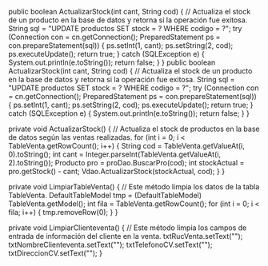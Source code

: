 public boolean ActualizarStock(int cant, String cod) {
    // Actualiza el stock de un producto en la base de datos y retorna si la operación fue exitosa.
    String sql = "UPDATE productos SET stock = ? WHERE codigo = ?";
    try (Connection con = cn.getConnection();
         PreparedStatement ps = con.prepareStatement(sql)) {
        ps.setInt(1, cant);
        ps.setString(2, cod);
        ps.executeUpdate();
        return true;
    } catch (SQLException e) {
        System.out.println(e.toString());
        return false;
    }
}
public boolean ActualizarStock(int cant, String cod) {
    // Actualiza el stock de un producto en la base de datos y retorna si la operación fue exitosa.
    String sql = "UPDATE productos SET stock = ? WHERE codigo = ?";
    try (Connection con = cn.getConnection();
         PreparedStatement ps = con.prepareStatement(sql)) {
        ps.setInt(1, cant);
        ps.setString(2, cod);
        ps.executeUpdate();
        return true;
    } catch (SQLException e) {
        System.out.println(e.toString());
        return false;
    }
}



private void ActualizarStock() {
    // Actualiza el stock de productos en la base de datos según las ventas realizadas.
    for (int i = 0; i < TableVenta.getRowCount(); i++) {
        String cod = TableVenta.getValueAt(i, 0).toString();
        int cant = Integer.parseInt(TableVenta.getValueAt(i, 2).toString());
        Producto pro = proDao.BuscarPro(cod);
        int stockActual = pro.getStock() - cant;
        Vdao.ActualizarStock(stockActual, cod);
    }
}






private void LimpiarTableVenta() {
    // Este método limpia los datos de la tabla TableVenta.
    DefaultTableModel tmp = (DefaultTableModel) TableVenta.getModel();
    int fila = TableVenta.getRowCount();
    for (int i = 0; i < fila; i++) {
        tmp.removeRow(0);
    }
}



private void LimpiarClienteventa() {
    // Este método limpia los campos de entrada de información del cliente en la venta.
    txtRucVenta.setText("");
    txtNombreClienteventa.setText("");
    txtTelefonoCV.setText("");
    txtDireccionCV.setText("");
}



